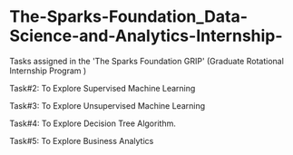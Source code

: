 # The-Sparks-Foundation_Data-Science-and-Analytics-Internship-
Tasks assigned in the 'The Sparks Foundation GRIP' (Graduate Rotational Internship Program )

Task#2: To Explore Supervised Machine Learning

Task#3: To Explore Unsupervised Machine Learning

Task#4: To Explore Decision Tree Algorithm.

Task#5: To Explore Business Analytics
